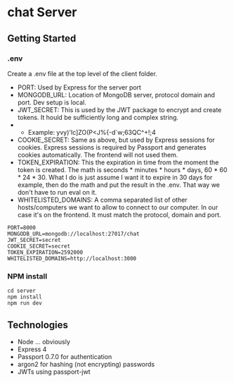 # chat Server

## Getting Started

### .env
Create a .env file at the top level of the client folder.
- PORT: Used by Express for the server port
- MONGODB_URL: Location of MongoDB server, protocol domain and port. Dev setup is local.
- JWT_SECRET: This is used by the JWT package to encrypt and create tokens. It hould be sufficiently long and complex string.
- - Example: yvy)'lc]ZO(P<J%{-d`w;63QC^+!;4
- COOKIE_SECRET: Same as above, but used by Express sessions for cookies. Express sessions is required by Passport and generates cookies automatically. The frontend will not used them.
- TOKEN_EXPIRATION: This the expiration in time from the moment the token is created. The math is seconds * minutes * hours * days, 60 * 60 * 24 * 30. What I do is just assume I want it to expire in 30 days for example, then do the math and put the result in the .env. That way we don't have to run eval on it.
- WHITELISTED_DOMAINS: A comma separated list of other hosts/computers we want to allow to connect to our computer. In our case it's on the frontend. It must match the protocol, domain and port.

```
PORT=8000
MONGODB_URL=mongodb://localhost:27017/chat
JWT_SECRET=secret
COOKIE_SECRET=secret
TOKEN_EXPIRATION=2592000
WHITELISTED_DOMAINS=http://localhost:3000
```

### NPM install
```
cd server
npm install
npm run dev
```

## Technologies
- Node ... obviously
- Express 4
- Passport 0.7.0 for authentication
- argon2 for hashing (not encrypting) passwords
- JWTs using passport-jwt
